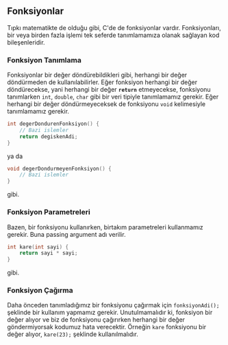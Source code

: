 ## Fonksiyonlar

Tıpkı matematikte de olduğu gibi, C'de de fonksiyonlar vardır. Fonksiyonları, bir veya birden fazla işlemi tek seferde tanımlamamıza olanak sağlayan kod bileşenleridir.

### Fonksiyon Tanımlama

Fonksiyonlar bir değer döndürebildikleri gibi, herhangi bir değer döndürmeden de kullanılabilirler. Eğer fonksiyon herhangi bir değer döndürecekse, yani herhangi bir değer **`return`** etmeyecekse, fonksiyonu tanımlarken `int`, `double`, `char` gibi bir veri tipiyle tanımlamamız gerekir. Eğer herhangi bir değer döndürmeyeceksek de fonksiyonu `void` kelimesiyle tanımlamamız gerekir.

```c
int degerDondurenFonksiyon() {
    // Bazi islemler
    return degiskenAdi;
}
```

ya da

```c
void degerDondurmeyenFonksiyon() {
    // Bazi islemler
}
```

gibi.

### Fonksiyon Parametreleri
Bazen, bir fonksiyonu kullanırken, birtakım parametreleri kullanmamız gerekir. Buna passing argument adı verilir.

```c
int kare(int sayi) {
    return sayi * sayi;
}
```

gibi.


### Fonksiyon Çağırma

Daha önceden tanımladığımız bir fonksiyonu çağırmak için `fonksiyonAdi();` şeklinde bir kullanım yapmamız gerekir. Unutulmamalıdır ki, fonksiyon bir değer alıyor ve biz de fonksiyonu çağırırken herhangi bir değer göndermiyorsak kodumuz hata verecektir. Örneğin `kare` fonksiyonu bir değer alıyor, `kare(23);` şeklinde kullanılmalıdır.
